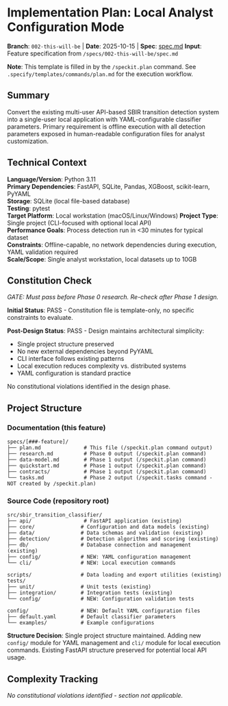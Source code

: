 # Implementation Plan: Local Analyst Configuration Mode

**Branch**: `002-this-will-be` | **Date**: 2025-10-15 | **Spec**: [spec.md](spec.md)
**Input**: Feature specification from `/specs/002-this-will-be/spec.md`

**Note**: This template is filled in by the `/speckit.plan` command. See `.specify/templates/commands/plan.md` for the execution workflow.

## Summary

Convert the existing multi-user API-based SBIR transition detection system into a single-user local application with YAML-configurable classifier parameters. Primary requirement is offline execution with all detection parameters exposed in human-readable configuration files for analyst customization.

## Technical Context

**Language/Version**: Python 3.11  
**Primary Dependencies**: FastAPI, SQLite, Pandas, XGBoost, scikit-learn, PyYAML  
**Storage**: SQLite (local file-based database)  
**Testing**: pytest  
**Target Platform**: Local workstation (macOS/Linux/Windows)
**Project Type**: Single project (CLI-focused with optional local API)  
**Performance Goals**: Process detection run in <30 minutes for typical dataset  
**Constraints**: Offline-capable, no network dependencies during execution, YAML validation required  
**Scale/Scope**: Single analyst workstation, local datasets up to 10GB

## Constitution Check

*GATE: Must pass before Phase 0 research. Re-check after Phase 1 design.*

**Initial Status**: PASS - Constitution file is template-only, no specific constraints to evaluate.

**Post-Design Status**: PASS - Design maintains architectural simplicity:
- Single project structure preserved
- No new external dependencies beyond PyYAML
- CLI interface follows existing patterns
- Local execution reduces complexity vs. distributed systems
- YAML configuration is standard practice

No constitutional violations identified in the design phase.

## Project Structure

### Documentation (this feature)

```
specs/[###-feature]/
├── plan.md              # This file (/speckit.plan command output)
├── research.md          # Phase 0 output (/speckit.plan command)
├── data-model.md        # Phase 1 output (/speckit.plan command)
├── quickstart.md        # Phase 1 output (/speckit.plan command)
├── contracts/           # Phase 1 output (/speckit.plan command)
└── tasks.md             # Phase 2 output (/speckit.tasks command - NOT created by /speckit.plan)
```

### Source Code (repository root)

```
src/sbir_transition_classifier/
├── api/                 # FastAPI application (existing)
├── core/               # Configuration and data models (existing)
├── data/               # Data schemas and validation (existing)
├── detection/          # Detection algorithms and scoring (existing)
├── db/                 # Database connection and management (existing)
├── config/             # NEW: YAML configuration management
└── cli/                # NEW: Local execution commands

scripts/                # Data loading and export utilities (existing)
tests/
├── unit/               # Unit tests (existing)
├── integration/        # Integration tests (existing)
└── config/             # NEW: Configuration validation tests

config/                 # NEW: Default YAML configuration files
├── default.yaml        # Default classifier parameters
└── examples/           # Example configurations
```

**Structure Decision**: Single project structure maintained. Adding new `config/` module for YAML management and `cli/` module for local execution commands. Existing FastAPI structure preserved for potential local API usage.

## Complexity Tracking

*No constitutional violations identified - section not applicable.*
